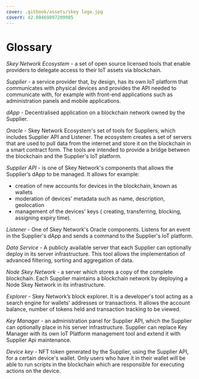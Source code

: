 ```yaml
---
cover: .gitbook/assets/skey logo.jpg
coverY: 42.80469897209985
---
```


# Glossary

_Skey Network Ecosystem_ - a set of open source licensed tools that enable providers to delegate access to their IoT assets via blockchain.

_Supplier_ - a service provider that, by design, has its own IoT platform that communicates with physical devices and provides the API needed to communicate with, for example with front-end applications such as administration panels and mobile applications.

_dApp_ - Decentralised application on a blockchain network owned by the Supplier.

_Oracle_ - Skey Network Ecosystem's set of tools for Suppliers, which includes Supplier API and Listener. The ecosystem creates a set of servers that are used to pull data from the internet and store it on the blockchain in a smart contract form. The tools are intended to provide a bridge between the blockchain and the Supplier's IoT platform.

_Supplier API_ - is one of Skey Network's components that allows the Supplier’s dApp to be managed. It allows for example:

* creation of new accounts for devices in the blockchain, known as wallets
* moderation of devices' metadata such as name, description, geolocation
* management of the devices' keys ( creating, transferring, blocking, assigning expiry time).

_Listener_ - One of Skey Network's Oracle components. Listens for an event in the Supplier's dApp and sends a command to the Supplier's IoT platform.

_Data Service_ - A publicly available server that each Supplier can optionally deploy in its server infrastructure. This tool allows the implementation of advanced filtering, sorting and aggregation of data.

_Node Skey Network_ - a server which stores a copy of the complete blockchain. Each Supplier maintains a blockchain network by deploying a Node Skey Network in its infrastructure.

_Explorer_ - Skey Network’s block explorer. It is a developer's tool acting as a search engine for wallets' addresses or transactions. It allows the account balance, number of tokens held and transaction tracking to be viewed.

_Key Manager_ - an administration panel for Supplier API, which the Supplier can optionally place in his server infrastructure. Supplier can replace Key Manager with its own IoT Platform management tool and extend it with Supplier Api maintenance.

_Device key_ - NFT token generated by the Supplier, using the Supplier API, for a certain device's wallet. Only users who have it in their wallet will be able to run scripts in the blockchain which are responsible for executing actions on the device.
